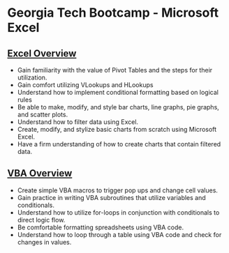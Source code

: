 # Georgia Tech Bootcamp - Microsoft Excel

## [Excel Overview](https://github.com/jofreeman1014/gt_excel/tree/master/Excel)
* Gain familiarity with the value of Pivot Tables and the steps for their utilization.
* Gain comfort utilizing VLookups and HLookups
* Understand how to implement conditional formatting based on logical rules
* Be able to make, modify, and style bar charts, line graphs, pie graphs, and scatter plots.
* Understand how to filter data using Excel.
* Create, modify, and stylize basic charts from scratch using Microsoft Excel.
* Have a firm understanding of how to create charts that contain filtered data.

## [VBA Overview](https://github.com/jofreeman1014/gt_excel/tree/master/VBA)
* Create simple VBA macros to trigger pop ups and change cell values.
* Gain practice in writing VBA subroutines that utilize variables and conditionals.
* Understand how to utilize for-loops in conjunction with conditionals to direct logic flow.
* Be comfortable formatting spreadsheets using VBA code.
* Understand how to loop through a table using VBA code and check for changes in values.